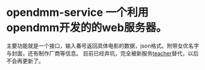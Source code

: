 # opendmm-service 一个利用opendmm开发的的web服务器。
主要功能就是一个接口，输入番号返回具体电影的数据，json格式。附带女优名字与封面，还有制作厂商等信息。
目前已经弃坑，完全被新服务[teacher](https://github.com/GeorgeYuen/teacher)替代，以后不会再更新了。
